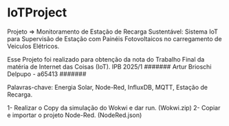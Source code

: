 # IoTProject
Projeto => Monitoramento de Estação de Recarga Sustentável: Sistema IoT para Supervisão de Estação com Painéis Fotovoltaicos no carregamento de Veiculos Elétricos.

Esse Projeto foi realizado para obtenção da nota do Trabalho Final da matéria de Internet das Coisas (IoT). IPB 2025/1
#######   Artur Brioschi Delpupo - a65413 #######

Palavras-chave: Energia Solar, Node-Red, InfluxDB, MQTT, Estação de Recarga.

1- Realizar o Copy da simulação do Wokwi e dar run. (Wokwi.zip)
2- Copiar e importar o projeto Node-Red. (NodeRed.json)
